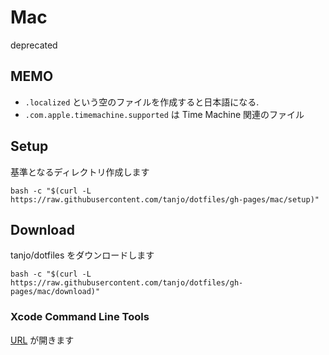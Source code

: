# Mac

deprecated

## MEMO

- `.localized` という空のファイルを作成すると日本語になる.
- `.com.apple.timemachine.supported` は Time Machine 関連のファイル


## Setup

基準となるディレクトリ作成します

```
bash -c "$(curl -L https://raw.githubusercontent.com/tanjo/dotfiles/gh-pages/mac/setup)"
```

## Download

tanjo/dotfiles をダウンロードします

```
bash -c "$(curl -L https://raw.githubusercontent.com/tanjo/dotfiles/gh-pages/mac/download)"
```

### Xcode Command Line Tools

[URL](https://developer.apple.com/download/more/?=for%20Xcode) が開きます
